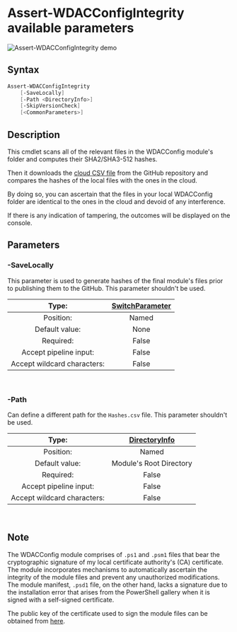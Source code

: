 # Assert-WDACConfigIntegrity available parameters

![Assert-WDACConfigIntegrity demo](https://raw.githubusercontent.com/HotCakeX/.github/main/Pictures/Wiki%20APNGs/Assert-WDACConfigIntegrity/Assert-WDACConfigIntegrity.gif)

## Syntax

```powershell
Assert-WDACConfigIntegrity
    [-SaveLocally]
    [-Path <DirectoryInfo>]
    [-SkipVersionCheck]
    [<CommonParameters>]
```

## Description

This cmdlet scans all of the relevant files in the WDACConfig module's folder and computes their SHA2/SHA3-512 hashes.

Then it downloads the [cloud CSV file](https://github.com/HotCakeX/Harden-Windows-Security/blob/main/WDACConfig/Utilities/Hashes.csv) from the GitHub repository and compares the hashes of the local files with the ones in the cloud.

By doing so, you can ascertain that the files in your local WDACConfig folder are identical to the ones in the cloud and devoid of any interference.

If there is any indication of tampering, the outcomes will be displayed on the console.

## Parameters

### -SaveLocally

This parameter is used to generate hashes of the final module's files prior to publishing them to the GitHub. This parameter shouldn't be used.

<div align='center'>

| Type: |[SwitchParameter](https://learn.microsoft.com/en-us/dotnet/api/system.management.automation.switchparameter)|
| :-------------: | :-------------: |
| Position: | Named |
| Default value: | None |
| Required: | False |
| Accept pipeline input: | False |
| Accept wildcard characters: | False |

</div>

<br>

### -Path

Can define a different path for the `Hashes.csv` file. This parameter shouldn't be used.

<div align='center'>

| Type: |[DirectoryInfo](https://learn.microsoft.com/en-us/dotnet/api/system.io.directoryinfo)|
| :-------------: | :-------------: |
| Position: | Named |
| Default value: | Module's Root Directory |
| Required: | False |
| Accept pipeline input: | False |
| Accept wildcard characters: | False |

</div>

<br>

## Note

The WDACConfig module comprises of `.ps1` and `.psm1` files that bear the cryptographic signature of my local certificate authority's (CA) certificate. The module incorporates mechanisms to automatically ascertain the integrity of the module files and prevent any unauthorized modifications. The module manifest, `.psd1` file, on the other hand, lacks a signature due to the installation error that arises from the PowerShell gallery when it is signed with a self-signed certificate.

The public key of the certificate used to sign the module files can be obtained from [here](https://github.com/HotCakeX/Harden-Windows-Security/raw/main/WDACConfig/Utilities/Certificate/HotCakeX%20Root%20CA.cer).

<br>
